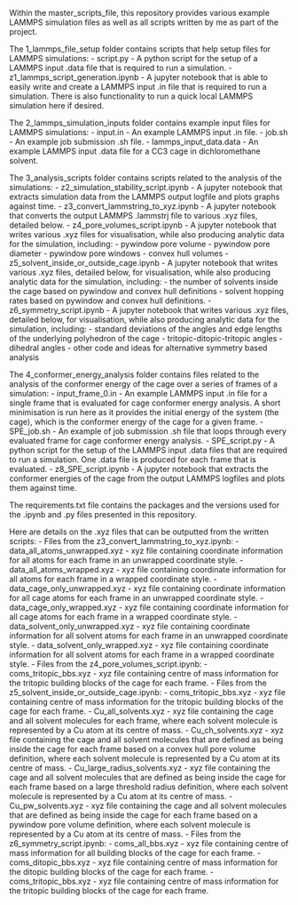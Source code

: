 Within the master_scripts_file, this repository provides various example LAMMPS simulation files as well as all scripts written by me as part of the project.


The 1_lammps_file_setup folder contains scripts that help setup files for LAMMPS simulations:
    - script.py - A python script for the setup of a LAMMPS input .data file that is required to run a 
    simulation.
    - z1_lammps_script_generation.ipynb - A jupyter notebook that is able to easily write and create a LAMMPS
    input .in file that is required to run a simulation. There is also functionality to run a quick local 
    LAMMPS simulation here if desired.


The 2_lammps_simulation_inputs folder contains example input files for LAMMPS simulations:
    - input.in - An example LAMMPS input .in file.
    - job.sh - An example job submission .sh file.
    - lammps_input_data.data - An example LAMMPS input .data file for a CC3 cage in dichloromethane solvent.


The 3_analysis_scripts folder contains scripts related to the analysis of the simulations:
    - z2_simulation_stability_script.ipynb - A jupyter notebook that extracts simulation data from the LAMMPS
    output logfile and plots graphs against time.
    - z3_convert_lammstring_to_xyz.ipynb - A jupyter notebook that converts the output LAMMPS .lammstrj file
    to various .xyz files, detailed below.
    - z4_pore_volumes_script.ipynb - A jupyter notebook that writes various .xyz files for visualisation, 
    while also producing analytic data for the simulation, including: 
        - pywindow pore volume
        - pywindow pore diameter
        - pywindow pore windows
        - convex hull volumes
    - z5_solvent_inside_or_outside_cage.ipynb - A jupyter notebook that writes various .xyz files, detailed 
    below, for visualisation, while also producing analytic data for the simulation, including:
        - the number of solvents inside the cage based on pywindow and convex hull definitions
        - solvent hopping rates based on pywindow and convex hull definitions.
    - z6_symmetry_script.ipynb - A jupyter notebook that writes various .xyz files, detailed below, for 
    visualisation, while also producing analytic data for the simulation, including:
        - standard deviations of the angles and edge lengths of the underlying polyhedron of the cage
        - tritopic-ditopic-tritopic angles
        - dihedral angles
        - other code and ideas for alternative symmetry based analysis
    

The 4_conformer_energy_analysis folder contains files related to the analysis of the conformer energy of the 
cage over a series of frames of a simulation:
    - input_frame_0.in - An example LAMMPS input .in file for a single frame that is evaluated for cage 
    conformer energy analysis. A short minimisation is run here as it provides the initial energy of the 
    system (the cage), which is the conformer energy of the cage for a given frame.
    - SPE_job.sh - An example of job submission .sh file that loops through every evaluated frame for cage 
    conformer energy analysis.
    - SPE_script.py - A python script for the setup of the LAMMPS input .data files that are required to run a 
    simulation. One .data file is produced for each frame that is evaluated.
    - z8_SPE_script.ipynb - A jupyter notebook that extracts the conformer energies of the cage from the output
    LAMMPS logfiles and plots them against time.


The requirements.txt file contains the packages and the versions used for the .ipynb and .py files presented 
in this repository.


Here are details on the .xyz files that can be outputted from the written scripts:
    - Files from the z3_convert_lammstring_to_xyz.ipynb:
        - data_all_atoms_unwrapped.xyz - xyz file containing coordinate information for all atoms for each 
        frame in an unwrapped coordinate style.
        - data_all_atoms_wrapped.xyz - xyz file containing coordinate information for all atoms for each 
        frame in a wrapped coordinate style.
        - data_cage_only_unwrapped.xyz - xyz file containing coordinate information for all cage atoms for 
        each frame in an unwrapped coordinate style.
        - data_cage_only_wrapped.xyz - xyz file containing coordinate information for all cage atoms for each 
        frame in a wrapped coordinate style.
        - data_solvent_only_unwrapped.xyz - xyz file containing coordinate information for all solvent atoms 
        for each frame in an unwrapped coordinate style.
        - data_solvent_only_wrapped.xyz - xyz file containing coordinate information for all solvent atoms 
        for each frame in a wrapped coordinate style.
    - Files from the z4_pore_volumes_script.ipynb:
        - coms_tritopic_bbs.xyz - xyz file containing centre of mass information for the tritopic building 
        blocks of the cage for each frame.
    - Files from the z5_solvent_inside_or_outside_cage.ipynb:
        - coms_tritopic_bbs.xyz - xyz file containing centre of mass information for the tritopic building 
        blocks of the cage for each frame.
        - Cu_all_solvents.xyz - xyz file containing the cage and all solvent molecules for each frame, 
        where each solvent molecule is represented by a Cu atom at its centre of mass.
        - Cu_ch_solvents.xyz - xyz file containing the cage and all solvent molecules that are defined as 
        being inside the cage for each frame based on a convex hull pore volume definition, where each 
        solvent molecule is represented by a Cu atom at its centre of mass.
        - Cu_large_radius_solvents.xyz - xyz file containing the cage and all solvent molecules that are 
        defined as being inside the cage for each frame based on a large threshold radius definition, where 
        each solvent molecule is represented by a Cu atom at its centre of mass.
        - Cu_pw_solvents.xyz - xyz file containing the cage and all solvent molecules that are defined as 
        being inside the cage for each frame based on a pywindow pore volume definition, where each solvent 
        molecule is represented by a Cu atom at its centre of mass.
    - Files from the z6_symmetry_script.ipynb:
        - coms_all_bbs.xyz - xyz file containing centre of mass information for all building blocks of the 
        cage for each frame.
        - coms_ditopic_bbs.xyz - xyz file containing centre of mass information for the ditopic building 
        blocks of the cage for each frame.
        - coms_tritopic_bbs.xyz - xyz file containing centre of mass information for the tritopic building 
        blocks of the cage for each frame.

